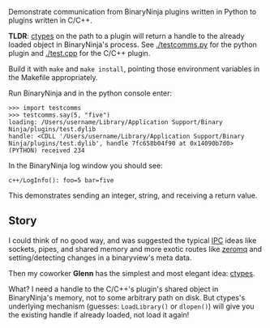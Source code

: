 Demonstrate communication from BinaryNinja plugins written in Python to plugins written in C/C++.

**TLDR**: [ctypes](https://docs.python.org/3/library/ctypes.html) on the path to a plugin will return a handle to the already loaded object in BinaryNinja's process. See [./testcomms.py](./testcomms.py) for the python plugin and [./test.cpp](./test.cpp) for the C/C++ plugin.

Build it with `make` and `make install`, pointing those environment variables in the Makefile appropriately.

Run BinaryNinja and in the python console enter:

```
>>> import testcomms
>>> testcomms.say(5, "five")
loading: /Users/username/Library/Application Support/Binary Ninja/plugins/test.dylib
handle: <CDLL '/Users/username/Library/Application Support/Binary Ninja/plugins/test.dylib', handle 7fc658b04f90 at 0x14090b7d0>
(PYTHON) received 234
```

In the BinaryNinja log window you should see:

```
c++/LogInfo(): foo=5 bar=five
```

This demonstrates sending an integer, string, and receiving a return value.

## Story

I could think of no good way, and was suggested the typical [IPC](https://en.wikipedia.org/wiki/Inter-process_communication) ideas like sockets, pipes, and shared memory and more exotic routes like [zeromq](https://zeromq.org/) and setting/detecting changes in a binaryview's meta data.

Then my coworker **Glenn** has the simplest and most elegant idea: [ctypes](https://docs.python.org/3/library/ctypes.html).

What? I need a handle to the C/C++'s plugin's shared object in BinaryNinja's memory, not to some arbitrary path on disk. But ctypes's underlying mechanism (guesses: `LoadLibrary()` or `dlopen()`) will give you the existing handle if already loaded, not load it again!





